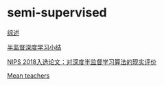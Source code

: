 # semi-supervised
[综述](https://blog.csdn.net/App_12062011/article/details/93314823)

[半监督深度学习小结](https://zhuanlan.zhihu.com/p/33196506)

[NIPS 2018入选论文：对深度半监督学习算法的现实评价](https://zhuanlan.zhihu.com/p/44099857)

[Mean teachers ](https://arxiv.org/abs/1703.01780)

